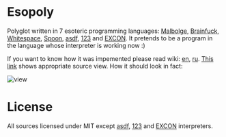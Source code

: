# Esopoly
Polyglot written in 7 esoteric programming languages: [Malbolge](http://esolangs.org/wiki/Malbolge), [Brainfuck](http://esolangs.org/wiki/Brainfuck), [Whitespace](http://esolangs.org/wiki/Whitespace), [Spoon](http://esolangs.org/wiki/Spoon), [asdf](http://esolangs.org/wiki/Asdf), [123](http://esolangs.org/wiki/123) and [EXCON](http://esolangs.org/wiki/EXCON). It pretends to be a program in the language whose interpreter is working now :)

If you want to know how it was impemented please read wiki: [en](https://github.com/kenrube/Esopoly/wiki/Process-of-creation), [ru](https://github.com/kenrube/Esopoly/wiki/Процесс-создания). [This link](https://github.com/kenrube/Esopoly/blob/master/source?ts=1) shows appropriate source view. How it should look in fact:

![view](https://github.com/kenrube/Esopoly/blob/master/view.jpg "Esoteric polyglot")


# License
All sources licensed under MIT except [asdf](https://github.com/kenrube/Esopoly/blob/master/sources/asdf/interpreter.exe), [123](https://github.com/kenrube/Esopoly/blob/master/sources/123/interpreter.exe) and [EXCON](https://github.com/kenrube/Esopoly/blob/master/sources/EXCON/interpreter.rb) interpreters.
